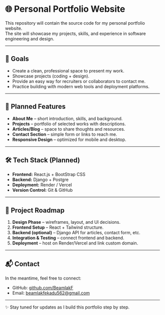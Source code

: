 # 🌐 Personal Portfolio Website

This repository will contain the source code for my personal portfolio website.  
The site will showcase my projects, skills, and experience in software engineering and design.  

---

## 📌 Goals
- Create a clean, professional space to present my work.  
- Showcase projects (coding + design).  
- Provide an easy way for recruiters or collaborators to contact me.  
- Practice building with modern web tools and deployment platforms.  

---

## 🚀 Planned Features
- **About Me** – short introduction, skills, and background.  
- **Projects** – portfolio of selected works with descriptions.  
- **Articles/Blog** – space to share thoughts and resources.  
- **Contact Section** – simple form or links to reach me.  
- **Responsive Design** – optimized for mobile and desktop.  

---

## 🛠️ Tech Stack (Planned)
- **Frontend:** React.js + BootStrap CSS  
- **Backend:** Django + Postgre  
- **Deployment:** Render / Vercel  
- **Version Control:** Git & GitHub  

---

## 📂 Project Roadmap
1. **Design Phase** – wireframes, layout, and UI decisions.  
2. **Frontend Setup** – React + Tailwind structure.  
3. **Backend (optional)** – Django API for articles, contact form, etc.  
4. **Integration & Testing** – connect frontend and backend.  
5. **Deployment** – host on Render/Vercel and link custom domain.  

---



## 📬 Contact
In the meantime, feel free to connect:  

- GitHub: [github.com/BeamlakF](https://github.com/BeamlakF)  
- Email: beamlakfekadu562@gmail.com  

---

✨ Stay tuned for updates as I build this portfolio step by step.
